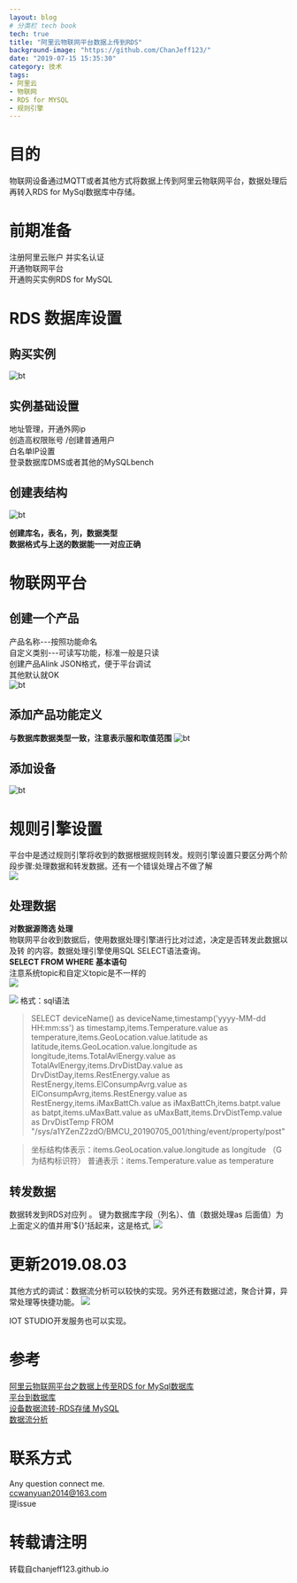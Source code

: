 ```yaml
---
layout: blog
# 分类栏 tech book 
tech: true
title: "阿里云物联网平台数据上传到RDS"
background-image: "https://github.com/ChanJeff123/"
date: "2019-07-15 15:35:30"
category: 技术
tags:
- 阿里云
- 物联网
- RDS for MYSQL
- 规则引擎
---
```



# 目的  
物联网设备通过MQTT或者其他方式将数据上传到阿里云物联网平台，数据处理后再转入RDS for MySql数据库中存储。

# 前期准备  
注册阿里云账户 并实名认证  
开通物联网平台  
开通购买实例RDS for MySQL  


# RDS 数据库设置  
## 购买实例
![bt](https://support.ihmi.net/iiot/mqtt/aliyun-iot-platform/image2.png)  
## 实例基础设置  
地址管理，开通外网ip  
创造高权限账号 /创建普通用户  
白名单IP设置  
登录数据库DMS或者其他的MySQLbench  
## 创建表结构
![bt](https://cdn.nlark.com/yuque/0/2019/png/106007/1548990722698-fa9d50f2-27d7-4583-8db1-0bc1a898cec6.png)

**创建库名，表名，列，数据类型**  
**数据格式与上送的数据能一一对应正确**  


# 物联网平台
## 创建一个产品
产品名称---按照功能命名  
自定义类别---可读写功能，标准一般是只读  
创建产品Alink JSON格式，便于平台调试  
其他默认就OK  
![bt](https://img-blog.csdnimg.cn/20190522141914742.jpg?x-oss-process=image/watermark,type_ZmFuZ3poZW5naGVpdGk,shadow_10,text_aHR0cHM6Ly9ibG9nLmNzZG4ubmV0L3FxXzQzMjUxMDMy,size_16,color_FFFFFF,t_70)
## 添加产品功能定义
**与数据库数据类型一致，注意表示服和取值范围**
![bt](https://img-blog.csdnimg.cn/20190522143154370.jpg?x-oss-process=image/watermark,type_ZmFuZ3poZW5naGVpdGk,shadow_10,text_aHR0cHM6Ly9ibG9nLmNzZG4ubmV0L3FxXzQzMjUxMDMy,size_16,color_FFFFFF,t_70)
## 添加设备  
![bt](https://cdn.nlark.com/yuque/0/2019/png/106007/1548991710349-7be241d2-5f33-46cc-b33b-ea79902b9dd0.png)

# 规则引擎设置  
平台中是透过规则引擎将收到的数据根据规则转发。规则引擎设置只要区分两个阶段步骤:处理数据和转发数据。还有一个错误处理占不做了解  
![](https://cdn.nlark.com/yuque/0/2018/png/106007/1543909524260-888f73a5-9a98-4ce7-9c2a-dccb294c8ff5.png)
## 处理数据
**对数据源筛选 处理**  
物联网平台收到数据后，使用数据处理引擎进行比对过滤，决定是否转发此数据以及转 的内容。数据处理引擎使用SQL SELECT语法查询。  
**SELECT FROM WHERE 基本语句**  
注意系统topic和自定义topic是不一样的  
![](https://img-blog.csdnimg.cn/20190522153549207.png?x-oss-process=image/watermark,type_ZmFuZ3poZW5naGVpdGk,shadow_10,text_aHR0cHM6Ly9ibG9nLmNzZG4ubmV0L3FxXzQzMjUxMDMy,size_16,color_FFFFFF,t_70)

![](https://img-blog.csdnimg.cn/2019052215331556.jpg?x-oss-process=image/watermark,type_ZmFuZ3poZW5naGVpdGk,shadow_10,text_aHR0cHM6Ly9ibG9nLmNzZG4ubmV0L3FxXzQzMjUxMDMy,size_16,color_FFFFFF,t_70)
格式：sql语法
>SELECT deviceName() as deviceName,timestamp('yyyy-MM-dd HH:mm:ss') as timestamp,items.Temperature.value as temperature,items.GeoLocation.value.latitude as latitude,items.GeoLocation.value.longitude as longitude,items.TotalAvlEnergy.value as TotalAvlEnergy,items.DrvDistDay.value as DrvDistDay,items.RestEnergy.value as RestEnergy,items.ElConsumpAvrg.value as ElConsumpAvrg,items.RestEnergy.value as RestEnergy,items.iMaxBattCh.value as iMaxBattCh,items.batpt.value as batpt,items.uMaxBatt.value as uMaxBatt,items.DrvDistTemp.value as DrvDistTemp FROM "/sys/a1YZenZ2zdO/BMCU_20190705_001/thing/event/property/post"

>坐标结构体表示：items.GeoLocation.value.longitude as longitude  （G为结构标识符）
>普通表示：items.Temperature.value as temperature
## 转发数据
数据转发到RDS对应列 。
键为数据库字段（列名）、值（数据处理as 后面值）为上面定义的值并用’${}'括起来，这是格式,
![](https://cdn.nlark.com/yuque/0/2019/png/106007/1548991576673-396a0fc4-bca7-4e1f-b494-afa90f0b4397.png)

# 更新2019.08.03

其他方式的调试：数据流分析可以较快的实现。另外还有数据过滤，聚合计算，异常处理等快捷功能。
![](http://static-aliyun-doc.oss-cn-hangzhou.aliyuncs.com/assets/img/82987/154701212835235_zh-CN.png)


IOT STUDIO开发服务也可以实现。

# 参考  

[阿里云物联网平台之数据上传至RDS for MySql数据库](https://blog.csdn.net/qq_43251032/article/details/90445633)  
[平台到数据库](https://support.ihmi.net/zh-CN/iiot/mqtt/aliyun-iot-platform#%E7%99%BB%E5%BD%95%E6%95%B0%E6%8D%AE%E5%BA%93)  
[设备数据流转-RDS存储 MySQL](https://www.yuque.com/cloud-dev/iot-tech/mc77yp)  
[数据流分析](https://help.aliyun.com/document_detail/97764.html?spm=5176.10695662.1996646101.searchclickresult.76dd4777YOv1wA)  

# 联系方式
Any question connect me.  
ccwanyuan2014@163.com  
提issue  

# 转载请注明
转载自chanjeff123.github.io

